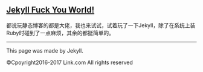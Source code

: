 <link rel="stylesheet" href="https://link9596.github.io/link/css/style.css">

## [Jekyll Fuck You World!](http://link9596.github.io/link/blog/fuck-world)
 都说玩静态博客的都是大佬，我也来试试，试着玩了一下Jekyll，除了在系统上装Ruby时碰到了一点麻烦，其余的都挺简单的。

***

This page was made by Jekyll.

©Cpoyright2016-2017 Link.com
All rights reserved
